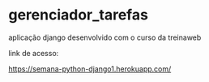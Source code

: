 # gerenciador_tarefas
aplicação django desenvolvido com o curso da treinaweb


link de acesso:

https://semana-python-django1.herokuapp.com/

